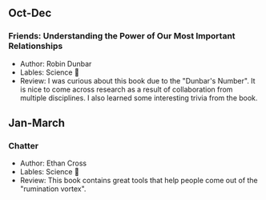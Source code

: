 ## Oct-Dec
### Friends: Understanding the Power of Our Most Important Relationships
- Author: Robin Dunbar
- Lables: Science :microscope:
- Review: I was curious about this book due to the "Dunbar's Number". It is nice to come across research as a result of collaboration from multiple disciplines. I also learned some interesting trivia from the book.

## Jan-March
### Chatter
- Author: Ethan Cross
- Lables: Science :microscope:
- Review: This book contains great tools that help people come out of the "rumination vortex".
